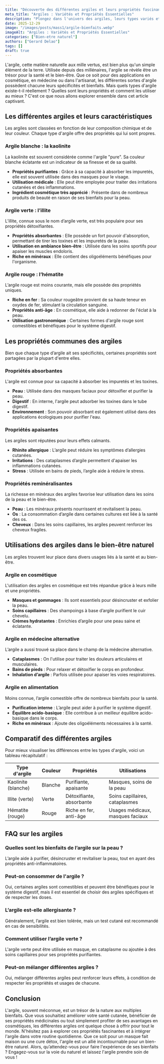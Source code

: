 ```yaml
---
title: "Découverte des différentes argiles et leurs propriétés fascinantes"
meta_title: "Argiles : Variétés et Propriétés Essentielles"
description: "Plongez dans l'univers des argiles, leurs types variés et propriétés fascinantes, essentielles pour le bien-être naturel et la beauté."
date: 2025-12-29
image: "/images/posts/mass1/argile-bienfaits.webp"
imageAlt: "Argiles : Variétés et Propriétés Essentielles"
categories: ["Bien-etre naturel"]
authors: ["Gerard Delao"]
tags: []
draft: true
---
```


L'argile, cette matière naturelle aux mille vertus, est bien plus qu'un simple élément de la terre. Utilisée depuis des millénaires, l'argile se révèle être un trésor pour la santé et le bien-être. Que ce soit pour des applications en cosmétique, en médecine ou dans l'artisanat, les différentes sortes d'argile possèdent chacune leurs spécificités et bienfaits. Mais quels types d'argile existe-t-il réellement ? Quelles sont leurs propriétés et comment les utiliser au mieux ? C'est ce que nous allons explorer ensemble dans cet article captivant.

## Les différentes argiles et leurs caractéristiques

Les argiles sont classées en fonction de leur composition chimique et de leur couleur. Chaque type d'argile offre des propriétés qui lui sont propres. 

### Argile blanche : la kaolinite

La kaolinite est souvent considérée comme l'argile "pure". Sa couleur blanche éclatante est un indicateur de sa finesse et de sa qualité.

- **Propriétés purifiantes** : Grâce à sa capacité à absorber les impuretés, elle est souvent utilisée dans des masques pour le visage.
- **Utilisation médicale** : Elle peut être employée pour traiter des irritations cutanées et des inflammations.
- **Ingrédient cosmétique très apprécié** : Présente dans de nombreux produits de beauté en raison de ses bienfaits pour la peau.

### Argile verte : l’illite

L’illite, connue sous le nom d’argile verte, est très populaire pour ses propriétés détoxifiantes.

- **Propriétés absorbantes** : Elle possède un fort pouvoir d'absorption, permettant de tirer les toxines et les impuretés de la peau.
- **Utilisation en ambiance bien-être** : Utilisée dans les soins sportifs pour apaiser les muscles endoloris.
- **Riche en minéraux** : Elle contient des oligoéléments bénéfiques pour l'organisme.

### Argile rouge : l’hématite

L’argile rouge est moins courante, mais elle possède des propriétés uniques.

- **Riche en fer** : Sa couleur rougeâtre provient de sa haute teneur en oxydes de fer, stimulant la circulation sanguine.
- **Propriétés anti-âge** : En cosmétique, elle aide à redonner de l'éclat à la peau.
- **Utilisation gastronomique** : Certaines formes d'argile rouge sont comestibles et bénéfiques pour le système digestif.

## Les propriétés communes des argiles

Bien que chaque type d’argile ait ses spécificités, certaines propriétés sont partagées par la plupart d'entre elles.

### Propriétés absorbantes

L'argile est connue pour sa capacité à absorber les impuretés et les toxines. 

- **Peau** : Utilisée dans des masques faciaux pour détoxifier et purifier la peau.
- **Digestif** : En interne, l'argile peut adsorber les toxines dans le tube digestif.
- **Environnement** : Son pouvoir absorbant est également utilisé dans des applications écologiques pour purifier l'eau.

### Propriétés apaisantes

Les argiles sont réputées pour leurs effets calmants.

- **Rhinite allergique** : L’argile peut réduire les symptômes d’allergies cutanées.
- **Irritations** : Des cataplasmes d’argile permettent d'apaiser les inflammations cutanées.
- **Stress** : Utilisée en bains de pieds, l’argile aide à réduire le stress.

### Propriétés reminéralisantes

La richesse en minéraux des argiles favorise leur utilisation dans les soins de la peau et le bien-être.

- **Peau** : Les minéraux présents nourrissent et revitalisent la peau.
- **Os** : La consommation d’argile dans certaines cultures est liée à la santé des os.
- **Cheveux** : Dans les soins capillaires, les argiles peuvent renforcer les cheveux fragiles.

## Utilisations des argiles dans le bien-être naturel

Les argiles trouvent leur place dans divers usages liés à la santé et au bien-être.

### Argile en cosmétique

L'utilisation des argiles en cosmétique est très répandue grâce à leurs mille et une propriétés.

- **Masques et gommages** : Ils sont essentiels pour désincruster et exfolier la peau.
- **Soins capillaires** : Des shampoings à base d’argile purifient le cuir chevelu.
- **Crèmes hydratantes** : Enrichies d’argile pour une peau saine et éclatante.

### Argile en médecine alternative

L’argile a aussi trouvé sa place dans le champ de la médecine alternative.

- **Cataplasmes** : On l'utilise pour traiter les douleurs articulaires et musculaires.
- **Bains de pieds** : Pour relaxer et détoxifier le corps en profondeur.
- **Inhalation d’argile** : Parfois utilisée pour apaiser les voies respiratoires.

### Argile en alimentation

Moins connue, l’argile comestible offre de nombreux bienfaits pour la santé.

- **Purification interne** : L’argile peut aider à purifier le système digestif.
- **Équilibre acido-basique** : Elle contribue à un meilleur équilibre acido-basique dans le corps.
- **Riche en minéraux** : Ajoute des oligoéléments nécessaires à la santé.

## Comparatif des différentes argiles

Pour mieux visualiser les différences entre les types d'argile, voici un tableau récapitulatif :

| Type d'argile | Couleur   | Propriétés                                   | Utilisations   |
|----------------|-----------|----------------------------------------------|-----------------|
| Kaolinite (blanche) | Blanche  | Purifiante, apaisante                       | Masques, soins de la peau       |
| Illite (verte)     | Verte    | Détoxifiante, absorbante                    | Soins capillaires, cataplasmes  |
| Hématite (rouge)   | Rouge    | Riche en fer, anti-âge                      | Usages médicaux, masques faciaux |

## FAQ sur les argiles

### Quelles sont les bienfaits de l’argile sur la peau ?

L’argile aide à purifier, désincruster et revitaliser la peau, tout en ayant des propriétés anti-inflammatoires.

### Peut-on consommer de l'argile ?

Oui, certaines argiles sont comestibles et peuvent être bénéfiques pour le système digestif, mais il est essentiel de choisir des argiles spécifiques et de respecter les doses.

### L’argile est-elle allergisante ?

Généralement, l’argile est bien tolérée, mais un test cutané est recommandé en cas de sensibilités.

### Comment utiliser l’argile verte ?

L'argile verte peut être utilisée en masque, en cataplasme ou ajoutée à des soins capillaires pour ses propriétés purifiantes.

### Peut-on mélanger différentes argiles ?

Oui, mélanger différentes argiles peut renforcer leurs effets, à condition de respecter les propriétés et usages de chacune.

## Conclusion

L'argile, souvent méconnue, est un trésor de la nature aux multiples bienfaits. Que vous souhaitiez améliorer votre santé cutanée, bénéficier de ses propriétés médicinales ou tout simplement profiter de ses avantages en cosmétiques, les différentes argiles ont quelque chose à offrir pour tout le monde. N'hésitez pas à explorer ces propriétés fascinantes et à intégrer l'argile dans votre routine quotidienne. Que ce soit pour un masque fait maison ou une cure détox, l'argile est un allié incontournable pour un bien-être naturel. Alors, qu’attendez-vous pour faire l'expérience de ses bienfaits ? Engagez-vous sur la voie du naturel et laissez l'argile prendre soin de vous !

